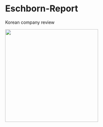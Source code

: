 # Eschborn-Report
 Korean company review 

<img src="https://upload3.inven.co.kr/upload/2021/06/05/bbs/i14626321741.png" width="300">
